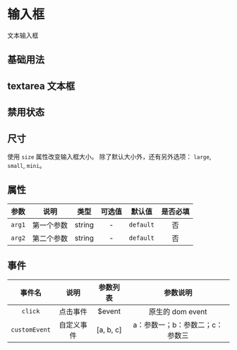 <!-- 加载 demo 组件 start -->
<script setup>
import demo from './demo.vue'
import demo2 from './demo2.vue'
import demo3 from './demo3.vue'
import demo4 from './demo4.vue'
</script>
<!-- 加载 demo 组件 end -->

<!-- 正文开始 -->

# 输入框

文本输入框

## 基础用法

<demo-preview comp-name="Input" demo-name="demo">
  <demo />
</demo-preview>

## textarea 文本框

<demo-preview comp-name="Input" demo-name="demo2">
  <demo2 />
</demo-preview>

## 禁用状态

<demo-preview comp-name="Input" demo-name="demo3">
  <demo3 />
</demo-preview>

## 尺寸

使用 `size` 属性改变输入框大小。 除了默认大小外，还有另外选项： `large`, `small`, `mini`。

<demo-preview comp-name="Input" demo-name="demo4">
  <demo4 />
</demo-preview>

## 属性

|  参数  |    说明    |  类型  | 可选值 |  默认值   | 是否必填 |
| :----: | :--------: | :----: | :----: | :-------: | :------: |
| `arg1` | 第一个参数 | string |   -    | `default` |    否    |
| `arg2` | 第二个参数 | string |   -    | `default` |    否    |

## 事件

|    事件名     |    说明    | 参数列表  |            参数说明             |
| :-----------: | :--------: | :-------: | :-----------------------------: |
|    `click`    |  点击事件  |  $event   |        原生的 dom event         |
| `customEvent` | 自定义事件 | [a, b, c] | a：参数一；b：参数二；c：参数三 |
